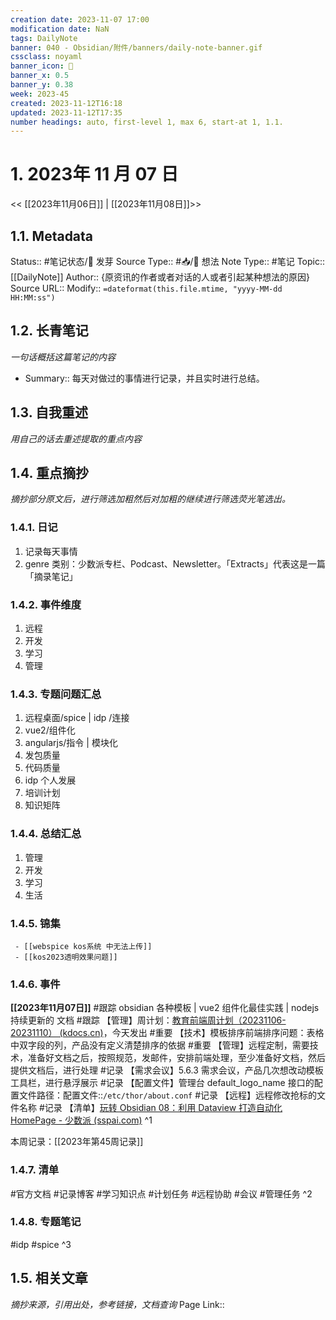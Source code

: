 ```yaml
---
creation date: 2023-11-07 17:00
modification date: NaN
tags: DailyNote
banner: 040 - Obsidian/附件/banners/daily-note-banner.gif
cssclass: noyaml
banner_icon: 💌
banner_x: 0.5
banner_y: 0.38
week: 2023-45
created: 2023-11-12T16:18
updated: 2023-11-12T17:35
number headings: auto, first-level 1, max 6, start-at 1, 1.1.
---
```

# 1. 2023年 11 月 07 日

<< [[2023年11月06日]] | [[2023年11月08日]]>>

## 1.1. Metadata

Status:: #笔记状态/🌱 发芽
Source Type:: #📥/💭 想法
Note Type:: #笔记
Topic:: [[DailyNote]]
Author:: {原资讯的作者或者对话的人或者引起某种想法的原因}
Source URL::
Modify:: `=dateformat(this.file.mtime, "yyyy-MM-dd HH:MM:ss")`

## 1.2. 长青笔记

_一句话概括这篇笔记的内容_

- Summary:: 每天对做过的事情进行记录，并且实时进行总结。

## 1.3. 自我重述

_用自己的话去重述提取的重点内容_

## 1.4. 重点摘抄

_摘抄部分原文后，进行筛选加粗然后对加粗的继续进行筛选荧光笔选出。_

### 1.4.1. 日记

1. 记录每天事情
2. genre 类别：少数派专栏、Podcast、Newsletter。「Extracts」代表这是一篇「摘录笔记」

### 1.4.2. 事件维度

1. 远程
2. 开发
3. 学习
4. 管理

### 1.4.3. 专题问题汇总

1. 远程桌面/spice | idp /连接
2. vue2/组件化
3. angularjs/指令 | 模块化
4. 发包质量
5. 代码质量
6. idp 个人发展
7. 培训计划
8. 知识矩阵

### 1.4.4. 总结汇总

1. 管理
2. 开发
3. 学习
4. 生活

### 1.4.5. 锦集

```ad-col2
 - [[webspice kos系统 中无法上传]]
 - [[kos2023透明效果问题]]
```

### 1.4.6. 事件

**[[2023年11月07日]]** 
#跟踪 obsidian 各种模板 | vue2 组件化最佳实践 | nodejs 持续更新的 文档
#跟踪 【管理】周计划：[教育前端周计划（20231106-20231110） (kdocs.cn)](https://www.kdocs.cn/l/cncngxEcagIY)，今天发出
#重要 【技术】模板排序前端排序问题：表格中双字段的列，产品没有定义清楚排序的依据 
#重要 【管理】远程定制，需要技术，准备好文档之后，按照规范，发邮件，安排前端处理，至少准备好文档，然后提供文档后，进行处理 
#记录 【需求会议】5.6.3 需求会议，产品几次想改动模板工具栏，进行悬浮展示
#记录 【配置文件】管理台 default_logo_name 接口的配置文件路径：配置文件::`/etc/thor/about.conf` #记录 【远程】远程修改抢标的文件名称
#记录 【清单】[玩转 Obsidian 08：利用 Dataview 打造自动化 HomePage - 少数派 (sspai.com)](https://ios.sspai.com/post/73958)
^1

本周记录：[[2023年第45周记录]]

### 1.4.7. 清单

#官方文档 #记录博客 #学习知识点 #计划任务 #远程协助 #会议 #管理任务
^2

### 1.4.8. 专题笔记

#idp
#spice
^3

## 1.5. 相关文章

_摘抄来源，引用出处，参考链接，文档查询_
Page Link::
